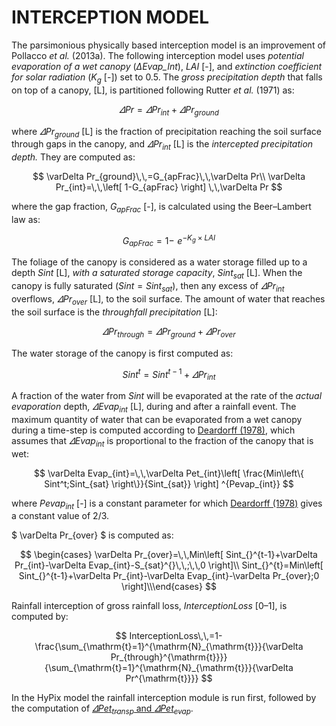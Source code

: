 <!-- MathJax -->
<script id="MathJax-script" async src="https://cdnjs.cloudflare.com/ajax/libs/mathjax/2.7.7/MathJax.js?config=TeX-MML-AM_CHTML"></script>

<!-- <script type="text/x-mathjax-config">
MathJax.Hub.Config({
    TeX: {
      equationNumbers: {
        autoNumber: "AMS"
      }
    },
    tex2jax: {
    inlineMath: [ ['$', '$'] ],
    displayMath: [ ['$$', '$$'] ],
    processEscapes: true,
  }
});
MathJax.Hub.Register.MessageHook("Math Processing Error",function (message) {
	  alert("Math Processing Error: "+message[1]);
	});
MathJax.Hub.Register.MessageHook("TeX Jax - parse error",function (message) {
	  alert("Math Processing Error: "+message[1]);
	});
</script>
<script type="text/javascript" async
  src="https://cdn.mathjax.org/mathjax/latest/MathJax.js?config=TeX-MML-AM_CHTML">
</script> -->



# INTERCEPTION MODEL

The parsimonious physically based interception model is an improvement of Pollacco *et al.* (2013a). The following interception model uses *potential evaporation of a wet canopy* (*ΔEvap_Int*),  *LAI* [-], and *extinction coefficient for solar radiation* (*K<sub>g</sub>* [-]) set to 0.5. The *gross precipitation depth* that falls on top of a canopy, [L], is partitioned following Rutter *et al.* (1971) as:

$$ \varDelta Pr\,\,=\,\,\varDelta Pr_{int}+\varDelta Pr_{ground} $$

where $\varDelta Pr_{ground}$ [L] is the fraction of precipitation reaching the soil surface through gaps in the canopy, and $\varDelta Pr_{int}$ [L] is the *intercepted precipitation depth.* They are computed as:

$$ \varDelta Pr_{ground}\,\,=G_{apFrac}\,\,\varDelta Pr\\                                                               \varDelta Pr_{int}=\,\,\left[ 1-G_{apFrac} \right] \,\,\varDelta Pr $$

where the gap fraction, $G_{apFrac}$ [-], is calculated using the Beer–Lambert law as:

$$G_{apFrac}=1-\,\,e^{-K_g×LAI}$$

The foliage of the canopy is considered as a water storage filled up to a depth $Sint$ [L], *with a saturated storage capacity*, $Sint_{sat}$ [L]. When the canopy is fully saturated ($Sint=Sint_{sat}$), then any excess of $\varDelta Pr_{int}$ overflows, $\varDelta Pr_{over}$ [L], to the soil surface. The amount of water that reaches the soil surface is the *throughfall precipitation* [L]:

$$ \varDelta Pr_{through}=\varDelta Pr_{ground}+\varDelta Pr_{over} $$

The water storage of the canopy is first computed as:

$$ Sint^t=Sint^{t-1}+\varDelta Pr_{int} $$

A fraction of the water from $Sint$ will be evaporated at the rate of the *actual evaporation* depth, $\varDelta Evap_{int}$ [L], during and after a rainfall event. The maximum quantity of water that can be evaporated from a wet canopy during a time-step is computed according to [Deardorff (1978)](#_ENREF_3), which assumes that $\varDelta Evap_{int}$ is proportional to the fraction of the canopy that is wet:

$$ \varDelta Evap_{int}=\,\,\varDelta Pet_{int}\left[ \frac{Min\left\{ Sint^t;Sint_{sat} \right\}}{Sint_{sat}} \right] ^{Pevap_{int}} $$

where $Pevap_{int}$ [-] is a constant parameter for which [Deardorff (1978)](#_ENREF_3) gives a constant value of 2/3.

$ \varDelta Pr_{over} $ is computed as:

$$
\begin{cases}                                                               \varDelta Pr_{over}=\,\,Min\left[ Sint_{}^{t-1}+\varDelta Pr_{int}-\varDelta Evap_{int}-S_{sat}^{}\,\,;\,\,0 \right]\\                                                       Sint_{}^{t}=Min\left[ Sint_{}^{t-1}+\varDelta Pr_{int}-\varDelta Evap_{int}-\varDelta Pr_{over};0 \right]\\\end{cases} $$  

Rainfall interception of gross rainfall loss, $InterceptionLoss$ [0–1], is computed by:

$$ InterceptionLoss\,\,=1-\frac{\sum_{\mathrm{t}=1}^{\mathrm{N}_{\mathrm{t}}}{\varDelta Pr_{through}^{\mathrm{t}}}}{\sum_{\mathrm{t}=1}^{\mathrm{N}_{\mathrm{t}}}{\varDelta Pr^{\mathrm{t}}}} $$

In the HyPix model the rainfall interception module is run first, followed by the computation of [$\varDelta Pet_{transp}$ and $\varDelta Pet_{evap}$](https://manaakiwhenua.github.io/SoilWater_ToolBox.jl/HYPIX/Interceptionhttps://manaakiwhenua.github.io/SoilWater_ToolBox.jl/HYPIX/Potential_evapotranspiration).
